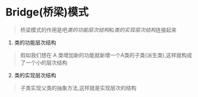 # Bridge(桥梁)模式
> 桥梁模式的作用是吧*类的功能层次结构*和*类的实现层次结构*连接起来
1. 类的功能层次结构
> 假如我们想在 A 类增加新的功能就新增一个A类的子类(派生类),这样就构成了一个小的层次结构
2. 类的实现层次结构
> 子类实现父类的抽象方法,这样就是实现层次的结构